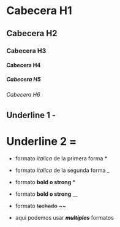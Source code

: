 # Cabecera H1
## Cabecera H2
### Cabecera H3
#### Cabecera H4
##### Cabecera H5
###### Cabecera H6


Underline 1 -
-
Underline 2 =
=

- formato *italica* de la primera forma *
- formato _italica_ de la segunda forma _
- formato **bold o strong** *
- formato __bold o strong__ __
- formato ~~tachado~~ ~~

- aqui podemos usar ~~***multiples***~~  formatos